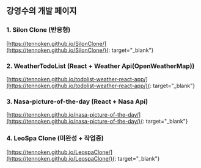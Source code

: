 ## 강영수의 개발 페이지

### 1. Silon Clone (반응형)
[https://tennoken.github.io/SilonClone/](https://tennoken.github.io/SilonClone/){: target="_blank"}


### 2. WeatherTodoList (React + Weather Api(OpenWeatherMap))
[https://tennoken.github.io/todolist-weather-react-app/](https://tennoken.github.io/todolist-weather-react-app/){: target="_blank"}

### 3. Nasa-picture-of-the-day (React + Nasa Api)
[https://tennoken.github.io/nasa-picture-of-the-day/](https://tennoken.github.io/nasa-picture-of-the-day/){: target="_blank"}

### 4. LeoSpa Clone (미완성 + 작업중)
[https://tennoken.github.io/LeospaClone/](https://tennoken.github.io/LeospaClone/){: target="_blank"}
